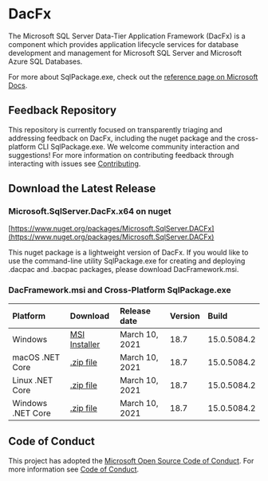 
# DacFx

The Microsoft SQL Server Data-Tier Application Framework (DacFx) is a component which provides application lifecycle services for database development and management for Microsoft SQL Server and Microsoft Azure SQL Databases.

For more about SqlPackage.exe, check out the [reference page on Microsoft Docs](https://docs.microsoft.com/sql/tools/sqlpackage).

## Feedback Repository

This repository is currently focused on transparently triaging and addressing feedback on DacFx, including the nuget package and the cross-platform CLI SqlPackage.exe. We welcome community interaction and suggestions! For more information on contributing feedback through interacting with issues see [Contributing](CONTRIBUTING.md).

## Download the Latest Release

### Microsoft.SqlServer.DacFx.x64 on nuget
[https://www.nuget.org/packages/Microsoft.SqlServer.DACFx](https://www.nuget.org/packages/Microsoft.SqlServer.DACFx)

This nuget package is a lightweight version of DacFx. If you would like to use the command-line utility SqlPackage.exe for creating and deploying .dacpac and .bacpac packages, please download DacFramework.msi.

### DacFramework.msi and Cross-Platform SqlPackage.exe

|Platform|Download|Release date|Version|Build|
|:---|:---|:---|:---|:---|
|Windows|[MSI Installer](https://go.microsoft.com/fwlink/?linkid=2157201)|March 10, 2021| 18.7 | 15.0.5084.2 |
|macOS .NET Core |[.zip file](https://go.microsoft.com/fwlink/?linkid=2157203)|March 10, 2021| 18.7| 15.0.5084.2 |
|Linux .NET Core |[.zip file](https://go.microsoft.com/fwlink/?linkid=2157202)|March 10, 2021| 18.7| 15.0.5084.2 |
|Windows .NET Core |[.zip file](https://go.microsoft.com/fwlink/?linkid=2157302)|March 10, 2021| 18.7| 15.0.5084.2 |



## Code of Conduct

This project has adopted the [Microsoft Open Source Code of Conduct](https://opensource.microsoft.com/codeofconduct/).
For more information see [Code of Conduct](CODE_OF_CONDUCT.md).


